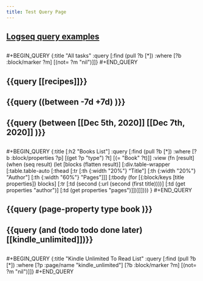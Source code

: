 ```yaml
---
title: Test Query Page
---
```


## [Logseq query examples](https://logseq.github.io/#/page/Queries)
##
#+BEGIN_QUERY
{:title "All tasks"
 :query [:find (pull ?b [*])
         :where
         [?b :block/marker ?m]
         [(not= ?m "nil")]]}
#+END_QUERY
## {{query [[recipes]]}}
## {{query ((between -7d +7d) )}}
## {{query (between [[Dec 5th, 2020]] [[Dec 7th, 2020]] )}}
##
#+BEGIN_QUERY
{:title [:h2 "Books List"]
 :query [:find (pull ?b [*])
         :where
         [?b :block/properties ?p]
         [(get ?p "type") ?t]
         [(= "Book" ?t)]]
 :view (fn [result]
         (when (seq result)
           (let [blocks (flatten result)]
             [:div.table-wrapper
              [:table.table-auto
               [:thead
                [:tr
                 [:th {:width "20%"} “Title"]
                 [:th {:width "20%"} "Author"]
                 [:th {:width "60%"} "Pages"]]]
               [:tbody
                (for [{:block/keys [title properties]} blocks]
                  [:tr
                   [:td (second (:url (second (first title))))]
                   [:td (get properties "author")]
                   [:td (get properties "pages")]])]]])))
 }
#+END_QUERY
## {{query (page-property type book )}}
## {{query (and (todo todo done later) [[kindle_unlimited]])}}
##
#+BEGIN_QUERY
{:title "Kindle Unlimited To Read List"
 :query [:find (pull ?b [*])
         :where
         [?p :page/name "kindle_unlimited"]
         [?b :block/marker ?m]
         [(not= ?m "nil")]]}
#+END_QUERY
##
